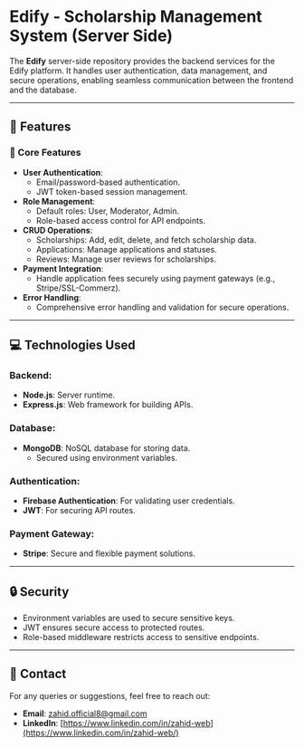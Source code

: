 # Edify - Scholarship Management System (Server Side)

The **Edify** server-side repository provides the backend services for the Edify platform. It handles user authentication, data management, and secure operations, enabling seamless communication between the frontend and the database.


---

## 📜 Features

### 🔧 Core Features
- **User Authentication**:
  - Email/password-based authentication.
  - JWT token-based session management.
- **Role Management**:
  - Default roles: User, Moderator, Admin.
  - Role-based access control for API endpoints.
- **CRUD Operations**:
  - Scholarships: Add, edit, delete, and fetch scholarship data.
  - Applications: Manage applications and statuses.
  - Reviews: Manage user reviews for scholarships.
- **Payment Integration**:
  - Handle application fees securely using payment gateways (e.g., Stripe/SSL-Commerz).
- **Error Handling**:
  - Comprehensive error handling and validation for secure operations.

---

## 💻 Technologies Used

### Backend:
- **Node.js**: Server runtime.
- **Express.js**: Web framework for building APIs.

### Database:
- **MongoDB**: NoSQL database for storing data.
  - Secured using environment variables.

### Authentication:
- **Firebase Authentication**: For validating user credentials.
- **JWT**: For securing API routes.

### Payment Gateway:
- **Stripe**: Secure and flexible payment solutions.

---



## 🔒 Security

- Environment variables are used to secure sensitive keys.
- JWT ensures secure access to protected routes.
- Role-based middleware restricts access to sensitive endpoints.

---

## 📧 Contact

For any queries or suggestions, feel free to reach out:

- **Email**: zahid.official8@gmail.com
- **LinkedIn**: [https://www.linkedin.com/in/zahid-web](https://www.linkedin.com/in/zahid-web/) 